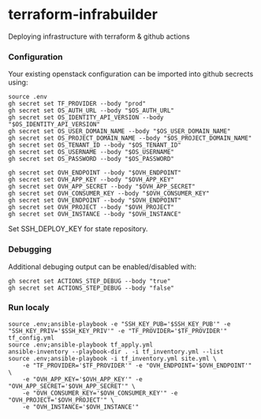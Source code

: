 # terraform-infrabuilder
Deploying infrastructure with terraform & github actions

### Configuration

Your existing openstack configuration can be imported into github secrects using:

```
source .env
gh secret set TF_PROVIDER --body "prod"
gh secret set OS_AUTH_URL --body "$OS_AUTH_URL"
gh secret set OS_IDENTITY_API_VERSION --body "$OS_IDENTITY_API_VERSION"
gh secret set OS_USER_DOMAIN_NAME --body "$OS_USER_DOMAIN_NAME"
gh secret set OS_PROJECT_DOMAIN_NAME --body "$OS_PROJECT_DOMAIN_NAME"
gh secret set OS_TENANT_ID --body "$OS_TENANT_ID"
gh secret set OS_USERNAME --body "$OS_USERNAME"
gh secret set OS_PASSWORD --body "$OS_PASSWORD"

gh secret set OVH_ENDPOINT --body "$OVH_ENDPOINT"
gh secret set OVH_APP_KEY --body "$OVH_APP_KEY"
gh secret set OVH_APP_SECRET --body "$OVH_APP_SECRET"
gh secret set OVH_CONSUMER_KEY --body "$OVH_CONSUMER_KEY"
gh secret set OVH_ENDPOINT --body "$OVH_ENDPOINT"
gh secret set OVH_PROJECT --body "$OVH_PROJECT"
gh secret set OVH_INSTANCE --body "$OVH_INSTANCE"
```

Set SSH_DEPLOY_KEY for state repository.

### Debugging

Additional debuging output can be enabled/disabled with:

```
gh secret set ACTIONS_STEP_DEBUG --body "true"
gh secret set ACTIONS_STEP_DEBUG --body "false"
```

### Run localy 

```
source .env;ansible-playbook -e "SSH_KEY_PUB='$SSH_KEY_PUB'" -e "SSH_KEY_PRIV='$SSH_KEY_PRIV'" -e "TF_PROVIDER='$TF_PROVIDER'" tf_config.yml
source .env;ansible-playbook tf_apply.yml
ansible-inventory --playbook-dir . -i tf_inventory.yml --list
source .env;ansible-playbook -i tf_inventory.yml site.yml \
    -e "TF_PROVIDER='$TF_PROVIDER'" -e "OVH_ENDPOINT='$OVH_ENDPOINT'" \
    -e "OVH_APP_KEY='$OVH_APP_KEY'" -e "OVH_APP_SECRET='$OVH_APP_SECRET'" \
    -e "OVH_CONSUMER_KEY='$OVH_CONSUMER_KEY'" -e "OVH_PROJECT='$OVH_PROJECT'" \
    -e "OVH_INSTANCE='$OVH_INSTANCE'" 
```